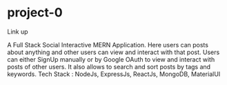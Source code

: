 # project-0
Link up

A Full Stack Social Interactive MERN Application.
Here users can posts about anything and other users can view and interact with that post.
Users can either SignUp manually or by Google OAuth to view and interact with posts of other users.
It also allows to search and sort posts by tags and keywords.
Tech Stack : NodeJs, ExpressJs, ReactJs, MongoDB, MaterialUI

